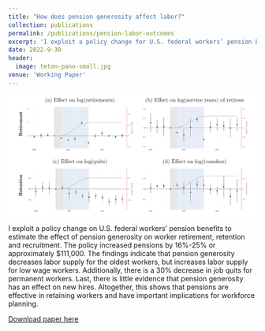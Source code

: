 ```yaml
---
title: "How does pension generosity affect labor?"
collection: publications
permalink: /publications/pension-labor-outcomes
excerpt: 'I exploit a policy change for U.S. federal workers’ pension benefits to provide estimates of the effect of pension generosity on retirement, retention and recruitment.'
date: 2022-9-30
header:
  image: teton-pano-small.jpg
venue: 'Working Paper'
---
```


![](images/pension-labor-outcomes2.png)

I exploit a policy change on U.S. federal workers’ pension benefits to estimate the effect of pension generosity on worker retirement, retention and recruitment. The policy increased pensions by 16%-25% or approximately $111,000. The findings indicate that pension generosity decreases labor supply for the oldest workers, but increases labor supply for low wage workers. Additionally, there is a 30% decrease in job quits for permanent workers. Last, there is little evidence that pension generosity has an effect on new hires. Altogether, this shows that pensions are effective in retaining workers and have important implications for workforce planning.

[Download paper here](http://brockmwilson.github.io/files/Wilson-Pension-Labor-Outcomes_20230818.pdf)
